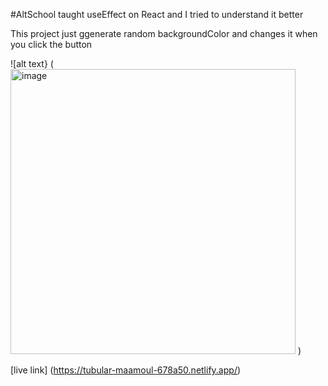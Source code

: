 #AltSchool taught useEffect on React and I tried to understand it better

This project just ggenerate random backgroundColor and changes it when you click the button

![alt text} (<img width="456" alt="image" src="https://user-images.githubusercontent.com/61991990/188029112-5cd2f3f2-45d9-48b5-83e8-562e30f08008.png">
)

[live link] (https://tubular-maamoul-678a50.netlify.app/)
